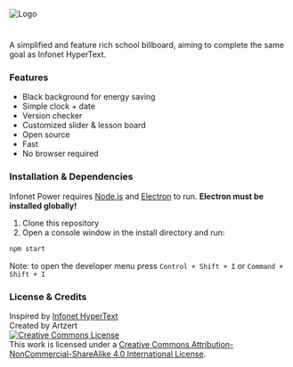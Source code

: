 ![Logo](https://i.imgur.com/5OMEg3p.png)
#
A simplified and feature rich school billboard, aiming to complete the same goal as Infonet HyperText. 
### Features
- Black background for energy saving
- Simple clock + date
- Version checker
- Customized slider & lesson board
- Open source
- Fast
- No browser required
### Installation & Dependencies
Infonet Power requires [Node.js](https://nodejs.org/) and [Electron](https://www.electronjs.org/) to run.
**Electron must be installed globally!**

1) Clone this repository
2) Open a console window in the install directory and run:
```sh
npm start
```
Note: to open the developer menu press `Control + Shift + I` or `Command + Shift + I`
### License & Credits
Inspired by [Infonet HyperText](https://github.com/MaxTechnics/Infonet-HyperText)<br />
Created by Artzert<br />
<a rel="license" href="http://creativecommons.org/licenses/by-nc-sa/4.0/"><img alt="Creative Commons License" style="border-width:0" src="https://i.creativecommons.org/l/by-nc-sa/4.0/88x31.png" /><br /></a>This work is licensed under a <a rel="license" href="http://creativecommons.org/licenses/by-nc-sa/4.0/">Creative Commons Attribution-NonCommercial-ShareAlike 4.0 International License</a>.
